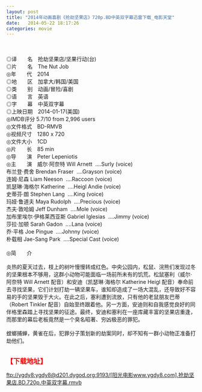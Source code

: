 ```yaml
---
layout: post
title: "2014年动画喜剧《抢劫坚果店》720p.BD中英双字幕迅雷下载_电影天堂"
date:   2014-05-22 18:17:26
categories: movie
---
```

<html>
 <body>
  <p>
  </p>
  <p>
   <br/>
   <img alt="" border="0" src="http://img15.poco.cn/mypoco/myphoto/20140414/16/66548034201404141654087210912854798_001.jpg"/>
   <br/>
   <br/>
   ◎译　　名　抢劫坚果店/坚果行动(台)
   <br/>
   ◎片　　名　The Nut Job
   <br/>
   ◎年　　代　2014
   <br/>
   ◎地　　区　加拿大/韩国/美国
   <br/>
   ◎类　　别　动画/冒险/喜剧
   <br/>
   ◎语　　言　英语
   <br/>
   ◎字　　幕　中英双字幕
   <br/>
   ◎上映日期　2014-01-17(美国)
   <br/>
   ◎IMDB评分 5.7/10 from 2,996 users
   <br/>
   ◎文件格式　BD-RMVB
   <br/>
   ◎视频尺寸　1280 x 720
   <br/>
   ◎文件大小　1CD
   <br/>
   ◎片　　长　85 min
   <br/>
   ◎导　　演　Peter Lepeniotis
   <br/>
   ◎主　　演　威尔·阿奈特 Will Arnett  ....Surly (voice)
   <br/>
   布兰登·费舍 Brendan Fraser  ....Grayson (voice)
   <br/>
   连姆·尼森 Liam Neeson  ....Raccoon (voice)
   <br/>
   凯瑟琳·海格尔 Katherine  ....Heigl Andie (voice)
   <br/>
   史蒂芬·朗 Stephen Lang  ....King (voice)
   <br/>
   玛娅·鲁道夫 Maya Rudolph  ....Precious (voice)
   <br/>
   杰夫·敦哈姆 Jeff Dunham  ....Mole (voice)
   <br/>
   加布里埃尔·伊格莱西亚斯 Gabriel Iglesias  ....Jimmy (voice)
   <br/>
   莎拉·加顿 Sarah Gadon  ....Lana (voice)
   <br/>
   乔·平格 Joe Pingue  ....Johnny (voice)
   <br/>
   朴载相 Jae-Sang Park  ....Special Cast (voice)
   <br/>
   <br/>
   ◎简　　介
   <br/>
   <br/>
   炎热的夏天过去，枝上的树叶慢慢转成红色。中央公园内，松鼠、浣熊们发现过冬的坚果根本不够用，这群小动物可能面临一场前所未有的饥荒。松鼠塞利（威尔·阿奈特 Will Arnett 配音）和安迪（凯瑟琳·海格尔 Katherine Heigl 配音）奉命前去寻找坚果，它们计划打劫一辆坚果车，谁知却造成了一场大混乱，还导致好不容易的手的坚果毁于大火。在此之后，塞利遭到流放，只有他的老鼠朋友巴蒂（Robert Tinkler 配音）自始至终跟着他。另一方面，安迪则和自我感觉良好的同伴格里森踏上寻找坚果的征途。最终，安迪和塞利在一座库藏丰富的坚果店重逢，而那里的幕后老板竟然是一个臭名昭著、穷凶极恶的罪犯。
   <br/>
   <br/>
   螳螂捕蝉，黄雀在后，犯罪分子策划新的劫案同时，却不知有一群小动物正准备打劫他们。
   <br/>
   <br/>
   <img alt="" border="0" src="http://img15.poco.cn/mypoco/myphoto/20140414/16/66548034201404141654087210912854798_004.jpg"/>
  </p>
  <p>
  </p>
  <p>
  </p>
  <p>
   <strong>
    <font color="#ff0000" size="4">
     【下载地址】
    </font>
   </strong>
  </p>
  <p>
  </p>
  <p>
  </p>
  <a href="ftp://ygdy8:ygdy8@d201.dygod.org:9193/%5B%E9%98%B3%E5%85%89%E7%94%B5%E5%BD%B1www.ygdy8.com%5D.%E6%8A%A2%E5%8A%AB%E5%9D%9A%E6%9E%9C%E5%BA%97.BD.720p.%E4%B8%AD%E8%8B%B1%E5%8F%8C%E5%AD%97%E5%B9%95.rmvb">
   ftp://ygdy8:ygdy8@d201.dygod.org:9193/[阳光电影www.ygdy8.com].抢劫坚果店.BD.720p.中英双字幕.rmvb
  </a>
 </body>
</html>